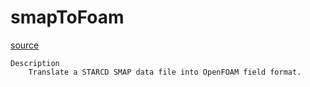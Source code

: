 # smapToFoam

[source](github.com/OpenFOAM-jp/OpenFOAM-utilities-tutorials-jp/blob/master/v1906/postProcessing/dataConversion/smapToFoam/smapToFoam.C/smapToFoam.C)

```
Description
    Translate a STARCD SMAP data file into OpenFOAM field format.


```

